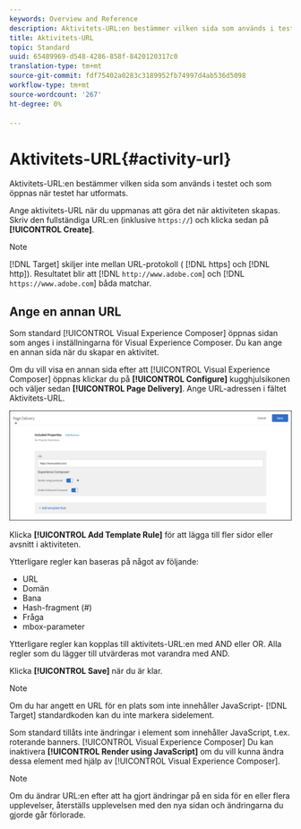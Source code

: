 ```yaml
---
keywords: Overview and Reference
description: Aktivitets-URL:en bestämmer vilken sida som används i testet och som öppnas när testet har utformats.
title: Aktivitets-URL
topic: Standard
uuid: 65489969-d548-4286-858f-8420120317c0
translation-type: tm+mt
source-git-commit: fdf75402a0283c3189952fb74997d4ab536d5098
workflow-type: tm+mt
source-wordcount: '267'
ht-degree: 0%

---
```



# Aktivitets-URL{#activity-url}

Aktivitets-URL:en bestämmer vilken sida som används i testet och som öppnas när testet har utformats.

Ange aktivitets-URL när du uppmanas att göra det när aktiviteten skapas. Skriv den fullständiga URL:en (inklusive `https://`) och klicka sedan på **[!UICONTROL Create]**.

>[!NOTE]
>
>[!DNL Target] skiljer inte mellan URL-protokoll ( [!DNL https] och [!DNL http]). Resultatet blir att [!DNL `http://www.adobe.com`] och [!DNL `https://www.adobe.com`] båda matchar.

## Ange en annan URL

Som standard [!UICONTROL Visual Experience Composer] öppnas sidan som anges i inställningarna för [](/help/administrating-target/visual-experience-composer-set-up.md)Visual Experience Composer. Du kan ange en annan sida när du skapar en aktivitet.

Om du vill visa en annan sida efter att [!UICONTROL Visual Experience Composer] öppnas klickar du på **[!UICONTROL Configure]** kugghjulsikonen och väljer sedan **[!UICONTROL Page Delivery]**. Ange URL-adressen i fältet Aktivitets-URL.

![Dialogrutan Sidleverans](/help/c-activities/t-test-ab/t-test-create-ab/assets/url-config-new.png)

Klicka **[!UICONTROL Add Template Rule]** för att lägga till fler sidor eller avsnitt i aktiviteten.

Ytterligare regler kan baseras på något av följande:

* URL
* Domän
* Bana
* Hash-fragment (#)
* Fråga
* mbox-parameter

Ytterligare regler kan kopplas till aktivitets-URL:en med AND eller OR. Alla regler som du lägger till utvärderas mot varandra med AND.

Klicka **[!UICONTROL Save]** när du är klar.

>[!NOTE]
>
>Om du har angett en URL för en plats som inte innehåller JavaScript- [!DNL Target] standardkoden kan du inte markera sidelement.

Som standard tillåts inte ändringar i element som innehåller JavaScript, t.ex. roterande banners. [!UICONTROL Visual Experience Composer] Du kan inaktivera **[!UICONTROL Render using JavaScript]** om du vill kunna ändra dessa element med hjälp av [!UICONTROL Visual Experience Composer].

>[!NOTE]
>
>Om du ändrar URL:en efter att ha gjort ändringar på en sida för en eller flera upplevelser, återställs upplevelsen med den nya sidan och ändringarna du gjorde går förlorade.
